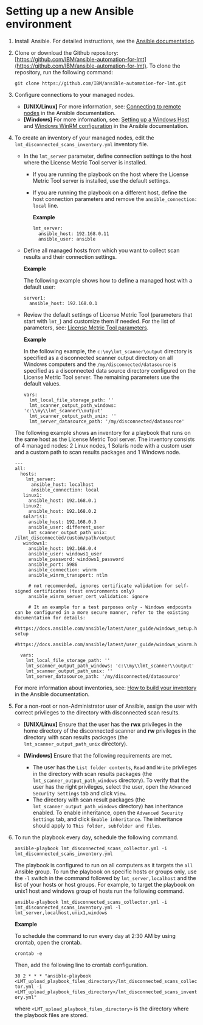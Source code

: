 # Setting up a new Ansible environment

1. Install Ansible. For detailed instructions, see the [Ansible documentation](https://docs.ansible.com/ansible/latest/installation_guide/intro_installation.html#installing-the-control-node).

1. Clone or download the Github repository: [https://github.com/IBM/ansible-automation-for-lmt](https://github.com/IBM/ansible-automation-for-lmt). To clone the repository, run the following command:

   `git clone https://github.com/IBM/ansible-automation-for-lmt.git`


2. Configure connections to your managed nodes.
   - **\[UNIX/Linux\]** For more information, see: [Connecting to remote nodes](https://docs.ansible.com/ansible/latest/user_guide/intro_getting_started.html#connecting-to-remote-nodes) in the Ansible documentation.
   - **\[Windows\]** For more information, see: [Setting up a Windows Host](https://docs.ansible.com/ansible/latest/user_guide/intro_getting_started.html#remote-connection-information) and [Windows WinRM configuration](https://docs.ansible.com/ansible/latest/user_guide/windows_winrm.html) in the Ansible documentation.


3. To create an inventory of your managed nodes, edit the `lmt_disconnected_scans_inventory.yml` inventory file.
   
   - In the `lmt_server` parameter, define connection settings to the host where the License Metric Tool server is installed.
     - If you are running the playbook on the host where the License Metric Tool server is installed, use the default settings.
     - If you are running the playbook on a different host, define the host connection parameters and remove the `ansible_connection: local` line. 

       **Example**
       ```
       lmt_server:
         ansible_host: 192.168.0.11
         ansible_user: ansible
       ```
     
   - Define all managed hosts from which you want to collect scan results and their connection settings.
   
      **Example**

      The following example shows how to define a managed host with a default user:
      ```
      server1:
        ansible_host: 192.168.0.1
      ```
   - Review the default settings of License Metric Tool (parameters that start with `lmt_`) and customize them if needed. For the list of parameters, see: [License Metric Tool parameters](doc_lmt_parameters.md).
       
     **Example**

     In the following example, the `c:\my\lmt_scanner\output` directory is specified as a disconnected scanner output directory on all Windows computers and the `/my/disconnected/datasource` is specified as a disconnected data source directory configured on the License Metric Tool server. The remaining parameters use the default values.
     ```
     vars:
       lmt_local_file_storage_path: ''
       lmt_scanner_output_path_windows: 'c:\\my\\lmt_scanner\\output'
       lmt_scanner_output_path_unix: ''
       lmt_server_datasource_path: '/my/disconnected/datasource'
     ```

   The following example shows an inventory for a playbook that runs on the same host as the License Metric Tool server. The inventory consists of 4 managed nodes: 2 Linux nodes, 1 Solaris node with a custom user and a custom path to scan results packages and 1 Windows node.
   ```
   ---
   all:
     hosts:
       lmt_server:
         ansible_host: localhost
         ansible_connection: local
      linux1:
        ansible_host: 192.168.0.1
      linux2:
        ansible_host: 192.168.0.2
      solaris1:
        ansible_host: 192.168.0.3
        ansible_user: different_user
        lmt_scanner_output_path_unix: /ilmt_disconnected/custom/path/output
      windows1:
        ansible_host: 192.168.0.4
        ansible_user: windows1_user
        ansible_password: windows1_password
        ansible_port: 5986
        ansible_connection: winrm
        ansible_winrm_transport: ntlm
        
        # not recommended, ignores certificate validation for self-signed certificates (test environments only)
        ansible_winrm_server_cert_validation: ignore

        # It an example for a test purposes only - Windows endpoints can be configured in a more secure manner, refer to the existing documentation for details:
        #https://docs.ansible.com/ansible/latest/user_guide/windows_setup.html#winrm-setup
        #https://docs.ansible.com/ansible/latest/user_guide/windows_winrm.html
     
     vars:
       lmt_local_file_storage_path: ''
       lmt_scanner_output_path_windows: 'c:\\my\\lmt_scanner\\output'
       lmt_scanner_output_path_unix: ''
       lmt_server_datasource_path: '/my/disconnected/datasource'
   ```
    For more information about inventories, see: [How to build your inventory](https://docs.ansible.com/ansible/latest/user_guide/intro_inventory.html) in the Ansible documentation.
   
4. For a non-root or non-Administrator user of Ansible, assign the user with correct privileges to the directory with disconnected scan results.
   - **\[UNIX/Linux\]** Ensure that the user has the **rwx** privileges in the home directory of the disconnected scanner and **rw** privileges in the directory with scan results packages (the `lmt_scanner_output_path_unix` directory).
   
   - **\[Windows\]** Ensure that the following requirements are met.
     - The user has the `List folder contents`, `Read` and `Write` privileges in the directory with scan results packages (the `lmt_scanner_output_path_windows` directory). To verify that the user has the right privileges, select the user, open the `Advanced Security Settings` tab and click `View`. 
     - The directory with scan result packages (the `lmt_scanner_output_path_windows` directory) has inheritance enabled. To enable inheritance, open the `Advanced Security Settings` tab, and click `Enable inheritance`. The inheritance should apply to `This folder, subfolder and files`. 

5. To run the playbook every day, schedule the following command.

   `ansible-playbook lmt_disconnected_scans_collector.yml -i lmt_disconnected_scans_inventory.yml`

    The playbook is configured to run on all computers as it targets the `all` Ansible group. To run the playbook on specific hosts or groups only, use the `-l` switch in the command followed by `lmt_server,localhost` and the list of your hosts or host groups. For example, to target the playbook on unix1 host and windows group of hosts run the following command.

   `ansible-playbook lmt_disconnected_scans_collector.yml -i lmt_disconnected_scans_inventory.yml -l lmt_server,localhost,unix1,windows` 
   
   **Example** 
   
   To schedule the command to run every day at 2:30 AM by using crontab, open the crontab.
   
   `crontab -e` 
   
   Then, add the following line to crontab configuration.
   
   `30 2 * * * "ansible-playbook <LMT_upload_playbook_files_directory>/lmt_disconnected_scans_collector.yml -i <LMT_upload_playbook_files_directory>/lmt_disconnected_scans_inventory.yml"`
   
   where `<LMT_upload_playbook_files_directory>` is the directory where the playbook files are stored.
